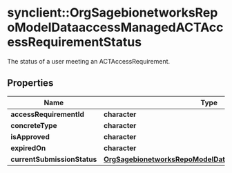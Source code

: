 # synclient::OrgSagebionetworksRepoModelDataaccessManagedACTAccessRequirementStatus

The status of a user meeting an ACTAccessRequirement.

## Properties
Name | Type | Description | Notes
------------ | ------------- | ------------- | -------------
**accessRequirementId** | **character** |  | [optional] 
**concreteType** | **character** |  | [optional] 
**isApproved** | **character** |  | [optional] 
**expiredOn** | **character** |  | [optional] 
**currentSubmissionStatus** | [**OrgSagebionetworksRepoModelDataaccessSubmissionStatus**](org.sagebionetworks.repo.model.dataaccess.SubmissionStatus.md) |  | [optional] 


